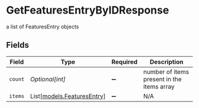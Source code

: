 # GetFeaturesEntryByIDResponse

a list of FeaturesEntry objects


## Fields

| Field                                                    | Type                                                     | Required                                                 | Description                                              |
| -------------------------------------------------------- | -------------------------------------------------------- | -------------------------------------------------------- | -------------------------------------------------------- |
| `count`                                                  | *Optional[int]*                                          | :heavy_minus_sign:                                       | number of items present in the items array               |
| `items`                                                  | List[[models.FeaturesEntry](../models/featuresentry.md)] | :heavy_minus_sign:                                       | N/A                                                      |